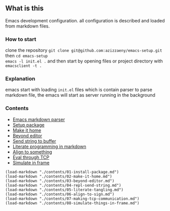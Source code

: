 ## What is this
Emacs development configuration. all configuration is described and loaded from markdown files.
 
### How to start 
clone the repository `git clone git@github.com:azizzaeny/emacs-setup.git` then `cd emacs-setup`  
`emacs -l init.el .` and then start by opening files or project directory with `emacsclient -t .`  

### Explanation 
emacs start with loading `init.el` files which is contain parser to parse markdown file, the emacs will start as server running in the background  

### Contents 
- [Emacs markdown parser](./init.el) 
- [Setup package](./contents/01-install-package.md)
- [Make it home](./contents/02-make-it-home.md)
- [Beyond editor](./contents/03-beyond-editor.md)
- [Send string to buffer](./contents/04-repl-send-string.md)
- [Literate programming in markdown](./contents/05-literate-tangling.md)
- [Align to something](./contents/06-align-to-sign.md)
- [Eval through TCP](./contents/07-making-tcp-communication.md)
- [Simulate in frame](./contents/08-simulate-things-in-frame.md)

```elisp
(load-markdown "./contents/01-install-package.md")
(load-markdown "./contents/02-make-it-home.md")
(load-markdown "./contents/03-beyond-editor.md")
(load-markdown "./contents/04-repl-send-string.md")
(load-markdown "./contents/05-literate-tangling.md")
(load-markdown "./contents/06-align-to-sign.md")
(load-markdown "./contents/07-making-tcp-communication.md")
(load-markdown "./contents/08-simulate-things-in-frame.md")

```
